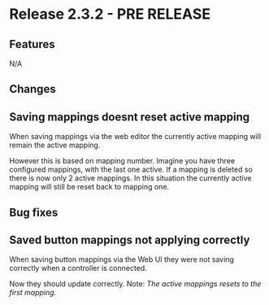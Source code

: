# Release 2.3.2 - PRE RELEASE

## Features
 N/A
## Changes

## Saving mappings doesnt reset active mapping
When saving mappings via the web editor the currently active mapping will remain the active mapping.

However this is based on mapping number. Imagine you have three configured mappings, with the last one active.
If a mapping is deleted so there is now only 2 active mappings. In this situation the currently active mapping will still be reset back to mapping one.

## Bug fixes

## Saved button mappings not applying correctly

When saving button mappings via the Web UI they were not saving correctly when a controller is connected.

Now they should update correctly. Note: *The active mappings resets to the first mapping*.